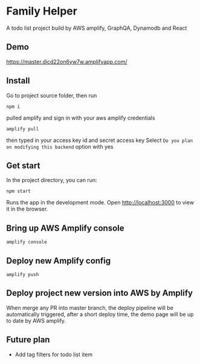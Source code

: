 # Family Helper
A todo list project build by AWS amplify, GraphQA, Dynamodb and React

## Demo
https://master.dicd22on6yw7w.amplifyapp.com/

## Install
Go to project source folder, then run
```
npm i
```
pulled amplify and sign in with your aws amplify credentials
```
amplify pull
```
then typed in your access key id and secret access key
Select `Do you plan on modifying this backend` option with yes

## Get start
In the project directory, you can run:
```
npm start
```

Runs the app in the development mode.
Open [http://localhost:3000](http://localhost:3000) to view it in the browser.

## Bring up AWS Amplify console
```
amplify console
```

## Deploy new Amplify config
```
amplify push
```

## Deploy project new version into AWS by Amplify
When merge any PR into master branch, the deploy pipeline will be automatically triggered, after a short deploy time, the demo page will be up to date by AWS amplify.

## Future plan

- Add tag filters for todo list item

